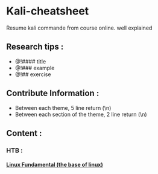 # Kali-cheatsheet
Resume kali commande from course online. well explained

## Research tips :

- @!#### title
- @!### example
- @!## exercise

## Contribute Information :

- Between each theme, 5 line return (\n)
- Between each section of the theme, 2 line return (\n)

## Content : 

### HTB :

#### 	[Linux Fundamental (the base of linux)](https://github.com/DixLan/kali-cheatsheet/blob/master/HTB/Linux%20Fundamental.txt)

​	







